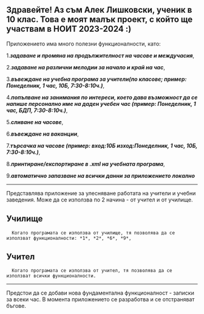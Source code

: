 Здравейте! Аз съм Алек Лишковски, ученик в 10 клас.
Това е моят малък проект, с който ще участвам в НОИТ 2023-2024 :)
--------------------------------------------------------------------------------------------------------------------------------------
Приложението има много полезни функционалности, като: 

  1.***задаване и промяна на продължителност на часове и междучасия***,
 
  2.***задаване на различни мелодии за начало и край на час***,
  
  3.***въвеждане на учебна програма за учители(по класове; пример: Понеделник, 1 час, 10Б, 7:30-8:10ч.)***,
  
  4.***попълване на занимания по интереси, което дава възможност да се напише персонално име на даден учебен час (пример: Понеделник, 1 час, БДП, 7:30-8:10ч.)***,
  
  5.***сливане на часове***,
  
  6.***въвеждане на ваканции***,
  
  7.***търсачка на часове (пример: вход:10Б изход:Понеделник, 1 час, 10Б, 7:30-8:10ч.)***,
  
  8.***принтиране/експортиране в .xml на учебната програма***,
  
  9.***автоматично запазване на всички данни за приложението локално***
  
--------------------------------------------------------------------------------------------------------------------------------------
  
Представлява приложение за улесняване работата на учители и учебни заведения. Може да се използва по 2 начина - от учител и от училище.

  **Училище** 
  --
      Когато програмата се използва от училище, тя позволява да се използват функционалности: *1*, *2*, *6*, *9*, 

  **Учител**
  --
      Когато програмата се използва от учител, тя позволява да се използват всички функционалности.
      
--------------------------------------------------------------------------------------------------------------------------------------
Предстои да се добави нова фундаментална функционалност - записки за всеки час.
В момента приложението се разработва и се отстраняват бъгове. 
